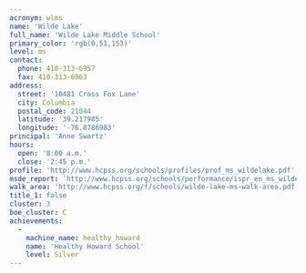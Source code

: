 ```yaml
---
acronym: wlms
name: 'Wilde Lake'
full_name: 'Wilde Lake Middle School'
primary_color: 'rgb(0,51,153)'
level: ms
contact:
  phone: 410-313-6957
  fax: 410-313-6963
address:
  street: '10481 Cross Fox Lane'
  city: Columbia
  postal_code: 21044
  latitude: '39.217985'
  longitude: '-76.8786983'
principal: 'Anne Swartz'
hours:
  open: '8:00 a.m.'
  close: '2:45 p.m.'
profile: 'http://www.hcpss.org/schools/profiles/prof_ms_wildelake.pdf'
msde_report: 'http://www.hcpss.org/schools/performance/ispr_en_ms_wildelake.pdf'
walk_area: 'http://www.hcpss.org/f/schools/wilde-lake-ms-walk-area.pdf'
title_1: false
cluster: 3
boe_cluster: C
achievements:
  -
    machine_name: healthy_howard
    name: 'Healthy Howard School'
    level: Silver
---
```

